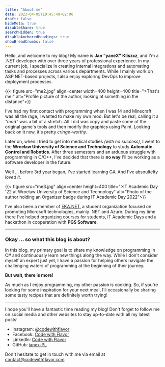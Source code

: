 ```yaml
---
title: "About me"
date: 2023-04-05T19:45:40+02:00
draft: false
hideMeta: true
disableShare: true
searchHidden: true
disableAnchoredHeadings: true
showBreadCrumbs: false
---
```


Hello, and welcome to my blog! My name is **Jan "yaneX" Kliszcz**, and I'm a .NET developer with over three years of professional experience. In my current job, I specialize in creating internal integrations and automating tasks and processes across various departments. While I mainly work on ASP.NET-based projects, I also enjoy exploring DevOps to improve deployment processes.

{{< figure src="me2.jpg" align=center width=400 height=400 title=">That's me!" alt="Profile picture of the author, looking at something in the distance">}}

I've had my first contact with programming when I was 14 and Minecraft was all the rage, I wanted to make my own mod. But let's be real, calling it a *"mod"* was a bit of a stretch. All I did was copy and paste some of the original game's tools and then modify the graphics using Paint. Looking back on it now, it's pretty *cringe-worthy*.

Later on, when I tried to get into medical studies *(with no success)*, I went to the **Wrocław University of Science and Technology** to study **Automatic Control and Robotics**. After three semesters and an arduous struggle with programming in C/C++, I've decided that there is **no way** I'll be working as a software developer in the future.

Well ... before 3rd year began, I've started learning C#. And I've absoultelty *loved it*.

{{< figure src="me3.jpg" align=center height=400  title=">IT Academic Day '22 at Wrocław University of Science and Technology" alt="Photo of the author holding an Organizer badge during IT Academic Day 2022">}}

I've also been a member of [EKA.NET](https://www.facebook.com/ekadotnet/), a student organization focused on promoting Microsoft technologies, mainly .NET and Azure. During my time there I've helped organizing courses for students, IT Academic Days and a hackathon in cooperation with **PGS Software**.

---

### Okay ... so what this blog is about?

In this blog, my primary goal is to share my knowledge on programming in C# and continuously learn new things along the way. While I don't consider myself an expert just yet, I have a passion for helping others navigate the challenging waters of programming at the beginning of their journey.

**But wait, there is more!**

As much as I enjoy programming, my other passion is cooking. So, if you're looking for some inspiration for your next meal, I'll occasionally be sharing some tasty recipes that are definitely worth trying!

---

I hope you'll have a fantastic time reading my blog! Don't forget to follow me on social media and other websites to stay up-to-date with all my latest posts!

- Instagram: [@codewithflavor](https://www.instagram.com/codewithflavor)
- Facebook: [Code with Flavor](https://www.facebook.com/codewithflavor)
- LinkedIn: [Code with Flavor](https://www.linkedin.com/company/code-with-flavor)
- GitHub: [janex-PL](https://github.com/janex-PL)

Don't hesitate to get in touch with me via email at contact@codewithflavor.com
